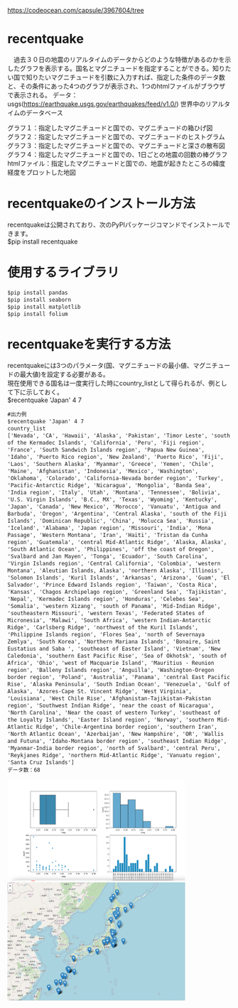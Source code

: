 https://codeocean.com/capsule/3967604/tree
# recentquake
　過去３０日の地震のリアルタイムのデータからどのような特徴があるのかを示したグラフを表示する。国名とマグニチュードを指定することができる。知りたい国で知りたいマグニチュードを引数に入力すれば、指定した条件のデータ数と、その条件にあった4つのグラフが表示され、1つのhtmlファイルがブラウザで表示される。
データ：usgs(https://earthquake.usgs.gov/earthquakes/feed/v1.0/) 世界中のリアルタイムのデータベース

グラフ１：指定したマグニチュードと国での、マグニチュードの箱ひげ図<br>
グラフ２：指定したマグニチュードと国での、マグニチュードのヒストグラム<br>
グラフ３：指定したマグニチュードと国での、マグニチュードと深さの散布図<br>
グラフ４：指定したマグニチュードと国での、1日ごとの地震の回数の棒グラフ<br>
htmlファイル：指定したマグニチュードと国での、地震が起きたところの緯度経度をプロットした地図

<h1>recentquakeのインストール方法</h1>
recentquakeは公開されており、次のPyPIパッケージコマンドでインストールできます。<br>
$pip install recentquake

<h1>使用するライブラリ</h1>

```
$pip install pandas
$pip install seaborn
$pip install matplotlib
$pip install folium
```

<h1>recentquakeを実行する方法</h1>
recentquakeには3つのパラメータ(国、マグニチュードの最小値、マグニチュードの最大値)を設定する必要がある。<br>
現在使用できる国名は一度実行した時にcountry_listとして得られるが、例として下に示しておく。<br>
$recentquake 'Japan' 4 7

```
#出力例
$recentquake 'Japan' 4 7
country_list
['Nevada', 'CA', 'Hawaii', 'Alaska', 'Pakistan', 'Timor Leste', 'south of the Kermadec Islands', 'California', 'Peru', 'Fiji region', 'France', 'South Sandwich Islands region', 'Papua New Guinea', 'Idaho', 'Puerto Rico region', 'New Zealand', 'Puerto Rico', 'Fiji', 'Laos', 'Southern Alaska', 'Myanmar', 'Greece', 'Yemen', 'Chile', 'Maine', 'Afghanistan', 'Indonesia', 'Mexico', 'Washington', 'Oklahoma', 'Colorado', 'California-Nevada border region', 'Turkey', 'Pacific-Antarctic Ridge', 'Nicaragua', 'Mongolia', 'Banda Sea', 'India region', 'Italy', 'Utah', 'Montana', 'Tennessee', 'Bolivia', 'U.S. Virgin Islands', 'B.C., MX', 'Texas', 'Wyoming', 'Kentucky', 'Japan', 'Canada', 'New Mexico', 'Morocco', 'Vanuatu', 'Antigua and Barbuda', 'Oregon', 'Argentina', 'Central Alaska', 'south of the Fiji Islands', 'Dominican Republic', 'China', 'Molucca Sea', 'Russia', 'Iceland', 'Alabama', 'Japan region', 'Missouri', 'India', 'Mona Passage', 'Western Montana', 'Iran', 'Haiti', 'Tristan da Cunha region', 'Guatemala', 'central Mid-Atlantic Ridge', 'Alaska, Alaska', 'South Atlantic Ocean', 'Philippines', 'off the coast of Oregon', 'Svalbard and Jan Mayen', 'Tonga', 'Ecuador', 'South Carolina', 'Virgin Islands region', 'Central California', 'Colombia', 'western Montana', 'Aleutian Islands, Alaska', 'northern Alaska', 'Illinois', 'Solomon Islands', 'Kuril Islands', 'Arkansas', 'Arizona', 'Guam', 'El Salvador', 'Prince Edward Islands region', 'Taiwan', 'Costa Rica', 'Kansas', 'Chagos Archipelago region', 'Greenland Sea', 'Tajikistan', 'Nepal', 'Kermadec Islands region', 'Honduras', 'Celebes Sea', 'Somalia', 'western Xizang', 'south of Panama', 'Mid-Indian Ridge', 'southeastern Missouri', 'western Texas', 'Federated States of Micronesia', 'Malawi', 'South Africa', 'western Indian-Antarctic Ridge', 'Carlsberg Ridge', 'northwest of the Kuril Islands', 'Philippine Islands region', 'Flores Sea', 'north of Severnaya Zemlya', 'South Korea', 'Northern Mariana Islands', 'Bonaire, Saint Eustatius and Saba ', 'southeast of Easter Island', 'Vietnam', 'New Caledonia', 'southern East Pacific Rise', 'Sea of Okhotsk', 'south of Africa', 'Ohio', 'west of Macquarie Island', 'Mauritius - Reunion region', 'Balleny Islands region', 'Anguilla', 'Washington-Oregon border region', 'Poland', 'Australia', 'Panama', 'central East Pacific Rise', 'Alaska Peninsula', 'South Indian Ocean', 'Venezuela', 'Gulf of Alaska', 'Azores-Cape St. Vincent Ridge', 'West Virginia', 'Louisiana', 'West Chile Rise', 'Afghanistan-Tajikistan-Pakistan region', 'Southwest Indian Ridge', 'near the coast of Nicaragua', 'North Carolina', 'Near the coast of western Turkey', 'southeast of the Loyalty Islands', 'Easter Island region', 'Norway', 'southern Mid-Atlantic Ridge', 'Chile-Argentina border region', 'southern Iran', 'North Atlantic Ocean', 'Azerbaijan', 'New Hampshire', 'OR', 'Wallis and Futuna', 'Idaho-Montana border region', 'southeast Indian Ridge', 'Myanmar-India border region', 'north of Svalbard', 'central Peru', 'Reykjanes Ridge', 'northern Mid-Atlantic Ridge', 'Vanuatu region', 'Santa Cruz Islands']
データ数：68
```
<img src="japan4-7.png" width="400">
<img src="japan4-7map.png" width="400">














